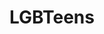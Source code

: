 ---
title: LGBTeens
crosslinks:
- LGBTaf
- LGBTeensGoneMild
- gay
- AskReddit
- communism101
- gay_irl
- cuteguys
- conlang
- Supernatural
- changemyview
- 4chan
- Memeconomy
- dankmemes
- 2007scape
- NintendoSwitch
- explainlikeimfive
- The_Donald
- rickandmorty
---